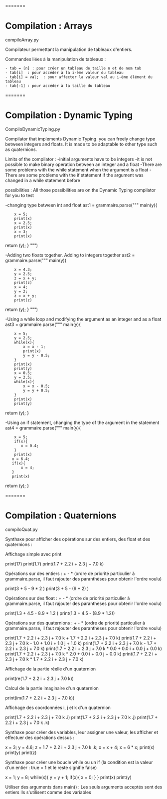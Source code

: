 =======
# Compilation : Arrays

compiloArray.py 
  
  Compilateur permettant la manipulation de tableaux d'entiers.

  Commandes liées à la manipulation de tableaux :
  
    - tab = [n] : pour créer un tableau de taille n et de nom tab
    - tab[i]  : pour accéder à la i-ème valeur du tableau
    - tab[i] = val;  : pour affecter la valeur val au i-ème élément du tableau
    - tab[-1] : pour accéder à la taille du tableau


=======
# Compilation : Dynamic Typing

CompiloDynamicTyping.py

Compilator that implements Dynamic Typing.
you can freely change type between integers and floats.
It is made to be adaptable to other type such as quaternions.
 
Limits of the compilator :
-initial arguments have to be integers
-it is not possible to make binary operation between an integer and a float
-There are some problems with the while statement when the argument is a float
-There are some problems with the if statement if the argument was changed in a while statement before

 possibilities :
 All those possibilities are on the Dynamic Typing compilator for you to test

-changing type between int and float
ast1 = grammaire.parse(""" main(y){

        x = 5;
        print(x)
        x = 2.5;
        print(x)
        x = 3;
        print(x)
 return (y);
 }
""")


-Adding two floats together. Adding to integers together
ast2 = grammaire.parse(""" main(y){

        x = 4.3;
        y = 2.5;
        z = x + y;
        print(z)
        x = 4;
        y = 2;
        z = x + y;
        print(z)
 return (y);
 }
""")


-Using a while loop and modifying the argument as an integer and as a float
ast3 = grammaire.parse(""" main(y){

        x = 5;
        y = 2.5;
        while(x){
            x = x - 1;
            print(x)
            y = y - 0.5;
        }
        print(x)
        print(y)
        x = 0.5;
        y = 2.5;
        while(x){
            x = x - 0.5;
            y = y + 0.5;
        }
        print(x)
        print(y)
 return (y);
 }


-Using an if statement, changing the type of the argument in the statement
ast4 = grammaire.parse(""" main(y){

        x = 5;
        if(x){
           x = 0.4;
        }
        print(x)
       x = 6.4;
       if(x){
           x = 4;
       }
       print(x)
 return (y);
 }


=======
# Compilation : Quaternions

compiloQuat.py

Synthaxe pour afficher des opérations sur des entiers, des float et des quaternions :

Affichage simple avec print


print(17)
print(1.7)
print(1.7 + 2.2 i + 2.3 j + 7.0 k)



Opérations sur des entiers : + - *
(ordre de priorité particulier à grammaire.parse, il faut rajouter des paranthèses pour obtenir l'ordre voulu)


print(3 + 5 - 9 * 2 )
print(3 + 5 - (9 * 2) )



Opérations sur des float : + - *
(ordre de priorité particulier à grammaire.parse, il faut rajouter des paranthèses pour obtenir l'ordre voulu)


print(1.3 + 4.5 - 8.9 * 1.2 )
print(1.3 + 4.5 - (8.9 * 1.2))



Opérations sur des quaternions : + - *
(ordre de priorité particulier à grammaire.parse, il faut rajouter des paranthèses pour obtenir l'ordre voulu)


print(1.7 + 2.2 i + 2.3 j + 7.0 k + 1.7 + 2.2 i + 2.3 j + 7.0 k)
print(1.7 + 2.2 i + 2.3 j + 7.0 k - 1.0 + 1.0 i + 1.0 j + 1.0 k)
print(1.7 + 2.2 i + 2.3 j + 7.0 k - 1.7 + 2.2 i + 2.3 j + 7.0 k)
print(1.7 + 2.2 i + 2.3 j + 7.0 k * 0.0 + 0.0 i + 0.0 j + 0.0 k)
print(1.7 + 2.2 i + 2.3 j + 7.0 k * 2.0 + 0.0 i + 0.0 j + 0.0 k)
print(1.7 + 2.2 i + 2.3 j + 7.0 k * 1.7 + 2.2 i + 2.3 j + 7.0 k)



Affichage de la partie réelle d'un quaternion


print(re(1.7 + 2.2 i + 2.3 j + 7.0 k))



Calcul de la partie imaginaire d'un quaternion


print(im(1.7 + 2.2 i + 2.3 j + 7.0 k))



Affichage des coordonnées i, j et k d'un quaternion


print(1.7 + 2.2 i + 2.3 j + 7.0 k .i)
print(1.7 + 2.2 i + 2.3 j + 7.0 k .j)
print(1.7 + 2.2 i + 2.3 j + 7.0 k .k)




Synthaxe pour créer des variables, leur assigner une valeur, les afficher et effectuer des opérations dessus :


x = 3;
y = 4.6;
z = 1.7 + 2.2 i + 2.3 j + 7.0 k .k;
x = x + 4;
x = 6 * x;
print(x)
print(y)
print(z)




Synthaxe pour créer une boucle while ou un if
(la condition est la valeur d'un entier : true = 1 et le reste signifie false)


x = 1;
y = 8;
while(x){
    y = y + 1;
    if(x){
        x = 0;
    }
}
print(x)
print(y)




Utiliser des arguments dans main() : 
Les seuls arguments acceptés sont des entiers
Ils s'utilisent comme des variables
